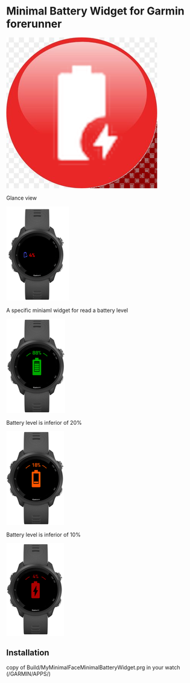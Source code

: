 # Minimal Battery Widget for Garmin forerunner

![logo](logofull.png "logo")

Glance view

![classic](battery_glances.png "glance view")

A specific miniaml widget for read a battery level

![classic](battery_high.png "classic view")

Battery level is inferior of 20% 

![low](battery_low.png "with orange color")

Battery level is inferior of 10% 

![low](battery_very_low.png "with red color")


## Installation

copy of Build/MyMinimalFaceMinimalBatteryWidget.prg in your watch (/GARMIN/APPS/)

